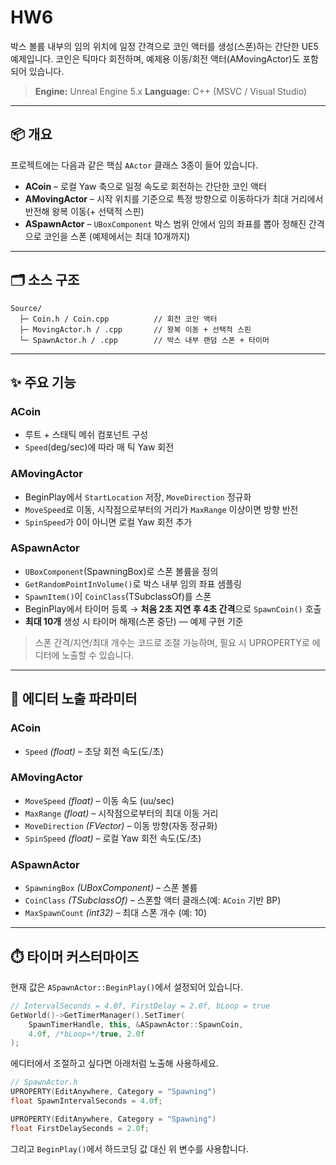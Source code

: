 # HW6

박스 볼륨 내부의 임의 위치에 일정 간격으로 코인 액터를 생성(스폰)하는 간단한 UE5 예제입니다. 코인은 틱마다 회전하며, 예제용 이동/회전 액터(AMovingActor)도 포함되어 있습니다.

> **Engine:** Unreal Engine 5.x
> **Language:** C++ (MSVC / Visual Studio)

---

## 📦 개요

프로젝트에는 다음과 같은 핵심 `AActor` 클래스 3종이 들어 있습니다.

* **ACoin** – 로컬 Yaw 축으로 일정 속도로 회전하는 간단한 코인 액터
* **AMovingActor** – 시작 위치를 기준으로 특정 방향으로 이동하다가 최대 거리에서 반전해 왕복 이동(+ 선택적 스핀)
* **ASpawnActor** – `UBoxComponent` 박스 범위 안에서 임의 좌표를 뽑아 정해진 간격으로 코인을 스폰 (예제에서는 최대 10개까지)

---

## 🗂️ 소스 구조

```
Source/
  ├─ Coin.h / Coin.cpp          // 회전 코인 액터
  ├─ MovingActor.h / .cpp       // 왕복 이동 + 선택적 스핀
  └─ SpawnActor.h / .cpp        // 박스 내부 랜덤 스폰 + 타이머
```

---

## ✨ 주요 기능

### ACoin

* 루트 + 스태틱 메쉬 컴포넌트 구성
* `Speed`(deg/sec)에 따라 매 틱 Yaw 회전

### AMovingActor

* BeginPlay에서 `StartLocation` 저장, `MoveDirection` 정규화
* `MoveSpeed`로 이동, 시작점으로부터의 거리가 `MaxRange` 이상이면 방향 반전
* `SpinSpeed`가 0이 아니면 로컬 Yaw 회전 추가

### ASpawnActor

* `UBoxComponent`(SpawningBox)로 스폰 볼륨을 정의
* `GetRandomPointInVolume()`로 박스 내부 임의 좌표 샘플링
* `SpawnItem()`이 `CoinClass`(TSubclassOf<AActor>)를 스폰
* BeginPlay에서 타이머 등록 → **처음 2초 지연 후 4초 간격**으로 `SpawnCoin()` 호출
* **최대 10개** 생성 시 타이머 해제(스폰 중단) — 예제 구현 기준

> 스폰 간격/지연/최대 개수는 코드로 조절 가능하며, 필요 시 UPROPERTY로 에디터에 노출할 수 있습니다.

---

## 🔧 에디터 노출 파라미터

### ACoin

* `Speed` *(float)* – 초당 회전 속도(도/초)

### AMovingActor

* `MoveSpeed` *(float)* – 이동 속도 (uu/sec)
* `MaxRange` *(float)* – 시작점으로부터의 최대 이동 거리
* `MoveDirection` *(FVector)* – 이동 방향(자동 정규화)
* `SpinSpeed` *(float)* – 로컬 Yaw 회전 속도(도/초)

### ASpawnActor

* `SpawningBox` *(UBoxComponent)* – 스폰 볼륨
* `CoinClass` *(TSubclassOf<AActor>)* – 스폰할 액터 클래스(예: `ACoin` 기반 BP)
* `MaxSpawnCount` *(int32)* – 최대 스폰 개수 (예: 10)

---

## ⏱️ 타이머 커스터마이즈

현재 값은 `ASpawnActor::BeginPlay()`에서 설정되어 있습니다.

```cpp
// IntervalSeconds = 4.0f, FirstDelay = 2.0f, bLoop = true
GetWorld()->GetTimerManager().SetTimer(
    SpawnTimerHandle, this, &ASpawnActor::SpawnCoin,
    4.0f, /*bLoop=*/true, 2.0f
);
```

에디터에서 조절하고 싶다면 아래처럼 노출해 사용하세요.

```cpp
// SpawnActor.h
UPROPERTY(EditAnywhere, Category = "Spawning")
float SpawnIntervalSeconds = 4.0f;

UPROPERTY(EditAnywhere, Category = "Spawning")
float FirstDelaySeconds = 2.0f;
```

그리고 `BeginPlay()`에서 하드코딩 값 대신 위 변수를 사용합니다.


